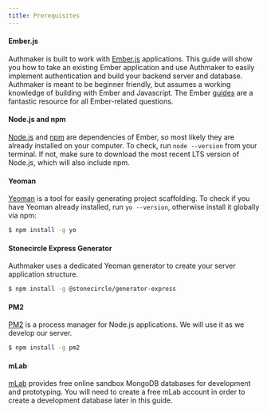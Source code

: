 ```yaml
---
title: Prerequisites
---
```


#### Ember.js

Authmaker is built to work with [Ember.js](https://emberjs.com) applications. This guide will show you how to take an existing Ember application and use Authmaker to easily implement authentication and build your backend server and database. Authmaker is meant to be beginner friendly, but assumes a working knowledge of building with Ember and Javascript. The Ember [guides](https://guides.emberjs.com) are a fantastic resource for all Ember-related questions.

#### Node.js and npm

[Node.js](https://nodejs.org) and [npm](https://www.npmjs.com/) are dependencies of Ember, so most likely they are already installed on your computer. To check, run `node --version` from your terminal. If not, make sure to download the most recent LTS version of Node.js, which will also include npm.

#### Yeoman

[Yeoman](http://yeoman.io/) is a tool for easily generating project scaffolding. To check if you have Yeoman already installed, run `yo --version`, otherwise install it globally via npm:
```bash
$ npm install -g yo
```
#### Stonecircle Express Generator

Authmaker uses a dedicated Yeoman generator to create your server application structure.
```bash
$ npm install -g @stonecircle/generator-express
```

#### PM2

[PM2](http://pm2.keymetrics.io/) is a process manager for Node.js applications. We will use it as we develop our server.
 ```bash
 $ npm install -g pm2
 ```

#### mLab

[mLab](https://mlab.com/) provides free online sandbox MongoDB databases for development and prototyping. You will need to create a free mLab account in order to create a development database later in this guide.
